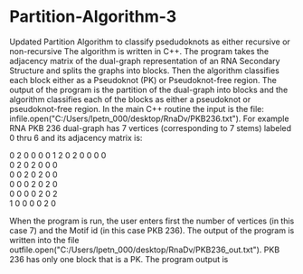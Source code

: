 # Partition-Algorithm-3
Updated Partition Algorithm to classify psedudoknots as either recursive or non-recursive
The algorithm is written in C++. The program takes the adjacency matrix of the dual-graph representation of an RNA Secondary Structure and splits the graphs into blocks. Then the algorithm classifies each block either as a Pseudoknot (PK) or Pseudoknot-free region. The output of the program is the partition of the dual-graph into blocks and the algorithm classifies each of the blocks as either a pseudoknot or pseudoknot-free region. In the main C++ routine the input is the file: infile.open("C:/Users/lpetn_000/desktop/RnaDv/PKB236.txt"). For example RNA PKB 236 dual-graph has 7 vertices (corresponding to 7 stems) labeled 0 thru 6 and its adjacency matrix is:

0    2   0   0   0   0     1
2    0   2   0   0   0     0      
0    2   0   2   0   0     0       
0    0   2   0   2   0     0       
0    0   0   2   0   2     0  
0    0   0   0   2   0     2     
1    0   0   0   0   2     0    

When the program is run, the user enters first the number of vertices (in this case 7) 
and the Motif id (in this case PKB 236).
The output of the program is written into the file outfile.open("C:/Users/lpetn_000/desktop/RnaDv/PKB236_out.txt").
PKB 236 has only one block that is a PK. The program output is
